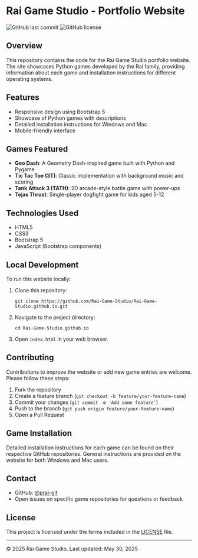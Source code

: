 # Rai Game Studio - Portfolio Website

![GitHub last commit](https://img.shields.io/github/last-commit/Rai-Game-Studio/Rai-Game-Studio.github.io)
![GitHub license](https://img.shields.io/github/license/Rai-Game-Studio/Rai-Game-Studio.github.io)

## Overview

This repository contains the code for the Rai Game Studio portfolio website. The site showcases Python games developed by the Rai family, providing information about each game and installation instructions for different operating systems.

## Features

- Responsive design using Bootstrap 5
- Showcase of Python games with descriptions
- Detailed installation instructions for Windows and Mac
- Mobile-friendly interface

## Games Featured

- **Geo Dash**: A Geometry Dash-inspired game built with Python and Pygame
- **Tic Tac Toe (3T)**: Classic implementation with background music and scoring
- **Tank Attack 3 (TATH)**: 2D arcade-style battle game with power-ups
- **Tejas Thrust**: Single-player dogfight game for kids aged 5-12

## Technologies Used

- HTML5
- CSS3
- Bootstrap 5
- JavaScript (Bootstrap components)

## Local Development

To run this website locally:

1. Clone this repository:
   ```
   git clone https://github.com/Rai-Game-Studio/Rai-Game-Studio.github.io.git
   ```

2. Navigate to the project directory:
   ```
   cd Rai-Game-Studio.github.io
   ```

3. Open `index.html` in your web browser.

## Contributing

Contributions to improve the website or add new game entries are welcome. Please follow these steps:

1. Fork the repository
2. Create a feature branch (`git checkout -b feature/your-feature-name`)
3. Commit your changes (`git commit -m 'Add some feature'`)
4. Push to the branch (`git push origin feature/your-feature-name`)
5. Open a Pull Request

## Game Installation

Detailed installation instructions for each game can be found on their respective GitHub repositories. General instructions are provided on the website for both Windows and Mac users.

## Contact

- GitHub: [@prai-git](https://github.com/prai-git)
- Open issues on specific game repositories for questions or feedback

## License

This project is licensed under the terms included in the [LICENSE](LICENSE) file.

---

© 2025 Rai Game Studio. Last updated: May 30, 2025

